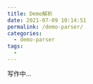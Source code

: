```yaml
---
title: Demo解析
date: 2021-07-09 10:14:51
permalink: /demo-parser/
categories:
  - demo-parser
tags:
  - 
---
```

写作中...